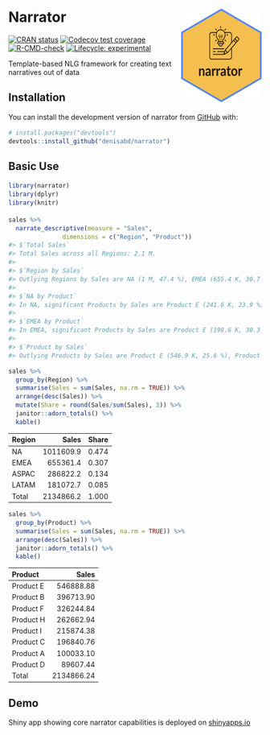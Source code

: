 
<!-- README.md is generated from README.Rmd. Please edit that file -->

# Narrator <img src="man/figures/hex.png" align="right" alt="" width="160" />

<!-- badges: start -->

[![CRAN
status](https://www.r-pkg.org/badges/version/narrator)](https://CRAN.R-project.org/package=narrator)
[![Codecov test
coverage](https://codecov.io/gh/denisabd/narrator/branch/main/graph/badge.svg)](https://app.codecov.io/gh/denisabd/narrator?branch=main)
[![R-CMD-check](https://github.com/denisabd/narrator/actions/workflows/R-CMD-check.yaml/badge.svg)](https://github.com/denisabd/narrator/actions/workflows/R-CMD-check.yaml)
[![Lifecycle:
experimental](https://img.shields.io/badge/lifecycle-experimental-orange.svg)](https://lifecycle.r-lib.org/articles/stages.html#experimental)
<!-- badges: end -->

Template-based NLG framework for creating text narratives out of data

## Installation

You can install the development version of narrator from
[GitHub](https://github.com/) with:

``` r
# install.packages("devtools")
devtools::install_github("denisabd/narrator")
```

## Basic Use

``` r
library(narrator)
library(dplyr)
library(knitr)

sales %>%
  narrate_descriptive(measure = "Sales",
               dimensions = c("Region", "Product"))
#> $`Total Sales`
#> Total Sales across all Regions: 2.1 M.
#> 
#> $`Region by Sales`
#> Outlying Regions by Sales are NA (1 M, 47.4 %), EMEA (655.4 K, 30.7 %).
#> 
#> $`NA by Product`
#> In NA, significant Products by Sales are Product E (241.6 K, 23.9 %), Product B (201.9 K, 20 %), Product F (154.1 K, 15.2 %).
#> 
#> $`EMEA by Product`
#> In EMEA, significant Products by Sales are Product E (198.6 K, 30.3 %), Product B (95.9 K, 14.6 %), Product F (92.9 K, 14.2 %).
#> 
#> $`Product by Sales`
#> Outlying Products by Sales are Product E (546.9 K, 25.6 %), Product B (396.7 K, 18.6 %), Product F (326.2 K, 15.3 %).
```

``` r
sales %>%
  group_by(Region) %>%
  summarise(Sales = sum(Sales, na.rm = TRUE)) %>%
  arrange(desc(Sales)) %>%
  mutate(Share = round(Sales/sum(Sales), 3)) %>%
  janitor::adorn_totals() %>%
  kable()
```

| Region |     Sales | Share |
|:-------|----------:|------:|
| NA     | 1011609.9 | 0.474 |
| EMEA   |  655361.4 | 0.307 |
| ASPAC  |  286822.2 | 0.134 |
| LATAM  |  181072.7 | 0.085 |
| Total  | 2134866.2 | 1.000 |

``` r
sales %>%
  group_by(Product) %>%
  summarise(Sales = sum(Sales, na.rm = TRUE)) %>%
  arrange(desc(Sales)) %>%
  janitor::adorn_totals() %>%
  kable()
```

| Product   |      Sales |
|:----------|-----------:|
| Product E |  546888.88 |
| Product B |  396713.90 |
| Product F |  326244.84 |
| Product H |  262662.94 |
| Product I |  215874.38 |
| Product C |  196840.76 |
| Product A |  100033.10 |
| Product D |   89607.44 |
| Total     | 2134866.24 |

## Demo

Shiny app showing core narrator capabilities is deployed on
[shinyapps.io](https://deny.shinyapps.io/narrator_app/)
